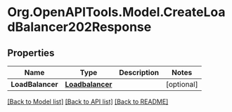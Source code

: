 # Org.OpenAPITools.Model.CreateLoadBalancer202Response

## Properties

Name | Type | Description | Notes
------------ | ------------- | ------------- | -------------
**LoadBalancer** | [**Loadbalancer**](Loadbalancer.md) |  | [optional] 

[[Back to Model list]](../README.md#documentation-for-models) [[Back to API list]](../README.md#documentation-for-api-endpoints) [[Back to README]](../README.md)

